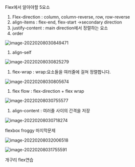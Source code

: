 Flex에서 알아야할 5요소 

1) Flex-direction : column, column-reverse, row, row-reverse
2) align-items : flex-end, flex-start ->secondary direction
3) justify-content : main direction에서 정렬하는 요소
4) order

![image-20220208030849471](C:\Users\kiki2\AppData\Roaming\Typora\typora-user-images\image-20220208030849471.png)

1) align-self

![image-20220208030825279](C:\Users\kiki2\AppData\Roaming\Typora\typora-user-images\image-20220208030825279.png)

1) flex-wrap : wrap:요소들을 여러줄에 걸쳐 정렬합니다.

![image-20220208030805674](C:\Users\kiki2\AppData\Roaming\Typora\typora-user-images\image-20220208030805674.png)

1) flex flow : flex-direction + flex wrap

![image-20220208030755577](C:\Users\kiki2\AppData\Roaming\Typora\typora-user-images\image-20220208030755577.png)

1) align-content : 여러줄 사이의 간격을 저장

![image-20220208030718274](C:\Users\kiki2\AppData\Roaming\Typora\typora-user-images\image-20220208030718274.png)

flexbox froggy 마지막문제

![image-20220208032006518](C:\Users\kiki2\AppData\Roaming\Typora\typora-user-images\image-20220208032006518.png)

![image-20220208031755591](C:\Users\kiki2\AppData\Roaming\Typora\typora-user-images\image-20220208031755591.png)

개구리 flex연습